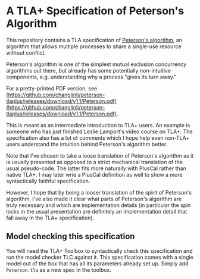 # A TLA+ Specification of Peterson's Algorithm

This repository contains a TLA specification of [Peterson's
algorithm](https://en.wikipedia.org/wiki/Peterson%27s_algorithm), an algorithm
that allows multiple processes to share a single-use resource without conflict.

Peterson's algorithm is one of the simplest mutual exclusion concurrency 
algorithms out there, but already has some potentially non-intuitive components,
e.g. understanding why a process "gives its turn away."

For a pretty-printed PDF version, see 
[https://github.com/changlinli/peterson-tlaplus/releases/download/v1.1/Peterson.pdf](https://github.com/changlinli/peterson-tlaplus/releases/download/v1.1/Peterson.pdf).

This is meant as an intermediate introduction to TLA+ users. An example is
someone who has just finished Leslie Lamport's video course on TLA+. The
specification also has a lot of comments which I hope help even non-TLA+ users
understand the intuition behind Peterson's algorithm better.

Note that I've chosen to take a loose translation of Peterson's algorithm as it
is usually presented as opposed to a strict mechanical translation of the usual
pseudo-code. The latter fits more naturally with PlusCal rather than native
TLA+. I may later wrie a PlusCal definition as well to show a more syntactically
faithful specification.

However, I hope that by being a looser translation of the spirit of Peterson's
algorithm, I've also made it clear what parts of Peterson's algorithm are truly
necessary and which are implementation details (in particular the spin locks in
the usual presentation are definitely an implementation detail that fall away in
the TLA+ specification).

## Model checking this specification

You will need the TLA+ Toolbox to syntactically check this specification and run
the model checker TLC against it. This specification comes with a single model
out of the box that has all its parameters already set up. Simply add
`Peterson.tla` as a new spec in the toolbox.
